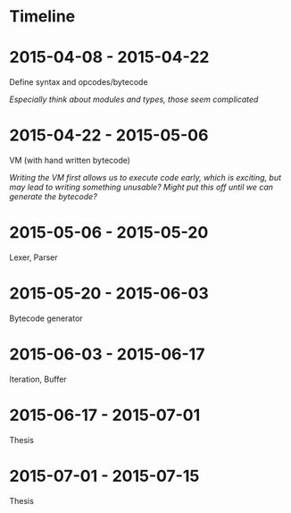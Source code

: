 # Timeline

# 2015-04-08 - 2015-04-22

Define syntax and opcodes/bytecode

_Especially think about modules and types, those seem complicated_

# 2015-04-22 - 2015-05-06

VM (with hand written bytecode)

_Writing the VM first allows us to execute code early, which is exciting, but may lead to writing something unusable? Might put this off until we can generate the bytecode?_

# 2015-05-06 - 2015-05-20

Lexer, Parser

# 2015-05-20 - 2015-06-03

Bytecode generator

# 2015-06-03 - 2015-06-17

Iteration, Buffer

# 2015-06-17 - 2015-07-01

Thesis

# 2015-07-01 - 2015-07-15

Thesis
